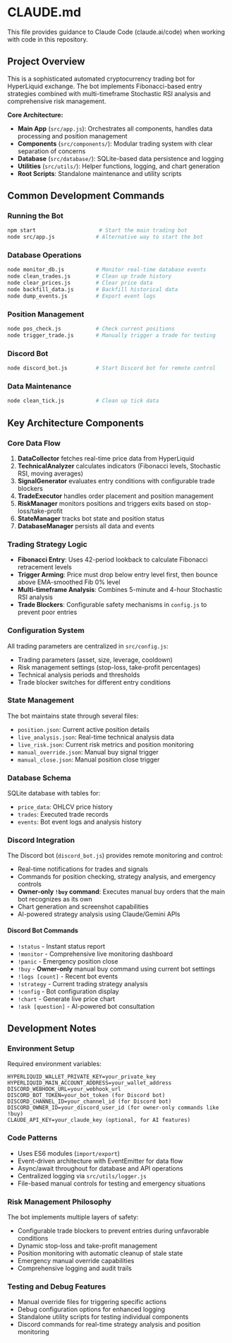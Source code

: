 # CLAUDE.md

This file provides guidance to Claude Code (claude.ai/code) when working with code in this repository.

## Project Overview

This is a sophisticated automated cryptocurrency trading bot for HyperLiquid exchange. The bot implements Fibonacci-based entry strategies combined with multi-timeframe Stochastic RSI analysis and comprehensive risk management.

**Core Architecture:**
- **Main App** (`src/app.js`): Orchestrates all components, handles data processing and position management
- **Components** (`src/components/`): Modular trading system with clear separation of concerns
- **Database** (`src/database/`): SQLite-based data persistence and logging
- **Utilities** (`src/utils/`): Helper functions, logging, and chart generation
- **Root Scripts**: Standalone maintenance and utility scripts

## Common Development Commands

### Running the Bot
```bash
npm start                    # Start the main trading bot
node src/app.js             # Alternative way to start the bot
```

### Database Operations
```bash
node monitor_db.js          # Monitor real-time database events
node clean_trades.js        # Clean up trade history
node clear_prices.js        # Clear price data
node backfill_data.js       # Backfill historical data
node dump_events.js         # Export event logs
```

### Position Management
```bash
node pos_check.js           # Check current positions
node trigger_trade.js       # Manually trigger a trade for testing
```

### Discord Bot
```bash
node discord_bot.js         # Start Discord bot for remote control
```

### Data Maintenance
```bash
node clean_tick.js          # Clean up tick data
```

## Key Architecture Components

### Core Data Flow
1. **DataCollector** fetches real-time price data from HyperLiquid
2. **TechnicalAnalyzer** calculates indicators (Fibonacci levels, Stochastic RSI, moving averages)
3. **SignalGenerator** evaluates entry conditions with configurable trade blockers
4. **TradeExecutor** handles order placement and position management
5. **RiskManager** monitors positions and triggers exits based on stop-loss/take-profit
6. **StateManager** tracks bot state and position status
7. **DatabaseManager** persists all data and events

### Trading Strategy Logic
- **Fibonacci Entry**: Uses 42-period lookback to calculate Fibonacci retracement levels
- **Trigger Arming**: Price must drop below entry level first, then bounce above EMA-smoothed Fib 0% level
- **Multi-timeframe Analysis**: Combines 5-minute and 4-hour Stochastic RSI analysis
- **Trade Blockers**: Configurable safety mechanisms in `config.js` to prevent poor entries

### Configuration System
All trading parameters are centralized in `src/config.js`:
- Trading parameters (asset, size, leverage, cooldown)
- Risk management settings (stop-loss, take-profit percentages)
- Technical analysis periods and thresholds
- Trade blocker switches for different entry conditions

### State Management
The bot maintains state through several files:
- `position.json`: Current active position details
- `live_analysis.json`: Real-time technical analysis data
- `live_risk.json`: Current risk metrics and position monitoring
- `manual_override.json`: Manual buy signal trigger
- `manual_close.json`: Manual position close trigger

### Database Schema
SQLite database with tables for:
- `price_data`: OHLCV price history
- `trades`: Executed trade records
- `events`: Bot event logs and analysis history

### Discord Integration
The Discord bot (`discord_bot.js`) provides remote monitoring and control:
- Real-time notifications for trades and signals
- Commands for position checking, strategy analysis, and emergency controls
- **Owner-only `!buy` command**: Executes manual buy orders that the main bot recognizes as its own
- Chart generation and screenshot capabilities
- AI-powered strategy analysis using Claude/Gemini APIs

#### Discord Bot Commands
- `!status` - Instant status report
- `!monitor` - Comprehensive live monitoring dashboard
- `!panic` - Emergency position close
- `!buy` - **Owner-only** manual buy command using current bot settings
- `!logs [count]` - Recent bot events
- `!strategy` - Current trading strategy analysis
- `!config` - Bot configuration display
- `!chart` - Generate live price chart
- `!ask [question]` - AI-powered bot consultation

## Development Notes

### Environment Setup
Required environment variables:
```env
HYPERLIQUID_WALLET_PRIVATE_KEY=your_private_key
HYPERLIQUID_MAIN_ACCOUNT_ADDRESS=your_wallet_address
DISCORD_WEBHOOK_URL=your_webhook_url
DISCORD_BOT_TOKEN=your_bot_token (for Discord bot)
DISCORD_CHANNEL_ID=your_channel_id (for Discord bot)
DISCORD_OWNER_ID=your_discord_user_id (for owner-only commands like !buy)
CLAUDE_API_KEY=your_claude_key (optional, for AI features)
```

### Code Patterns
- Uses ES6 modules (`import/export`)
- Event-driven architecture with EventEmitter for data flow
- Async/await throughout for database and API operations
- Centralized logging via `src/utils/logger.js`
- File-based manual controls for testing and emergency situations

### Risk Management Philosophy
The bot implements multiple layers of safety:
- Configurable trade blockers to prevent entries during unfavorable conditions
- Dynamic stop-loss and take-profit management
- Position monitoring with automatic cleanup of stale state
- Emergency manual override capabilities
- Comprehensive logging and audit trails

### Testing and Debug Features
- Manual override files for triggering specific actions
- Debug configuration options for enhanced logging
- Standalone utility scripts for testing individual components
- Discord commands for real-time strategy analysis and position monitoring